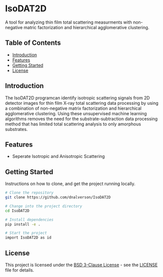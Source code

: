 # IsoDAT2D

 A tool for analyzing thin film total scattering measurments with non-negative matric factorization and hierarchical agglomerative clustering.

## Table of Contents

- [Introduction](#introduction)
- [Features](#features)
- [Getting Started](#getting-started)
- [License](#license)

## Introduction

The IsoDAT2D programcan identify isotropic scattering signals from 2D detector images for thin film X-ray total scattering data processing by using a combination of non-negative matrix factorization and hierarchical agglomerative clustering. Using these unsupervised machine learning algorithms removes the need for the substrate-subtraction data processing method that has limited total scattering analysis to only amorphous substrates.

## Features

- Seperate Isotropic and Anisotropic Scattering

## Getting Started

Instructions on how to clone, and get the project running locally.

```bash
# Clone the repository
git clone https://github.com/dnalverson/IsoDAT2D

# Change into the project directory
cd IsoDAT2D

# Install dependencies
pip install -e .

# Start the project
import IsoDAT2D as id

```
## License

This project is licensed under the [BSD 3-Clause License](https://spdx.org/licenses/BSD-3-Clause-Clear.html) - see the [LICENSE](LICENSE.md) file for details.